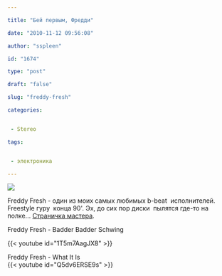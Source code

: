 ```yaml
---

title: "Бей первым, Фредди"

date: "2010-11-12 09:56:08"

author: "sspleen"

id: "1674"

type: "post"

draft: "false"

slug: "freddy-fresh"

categories:


 - Stereo

tags:


 - электроника

---
```

[![](/uploads/2012/05/dj-freddy-fresh.jpg)](/2010/11/freddy-fresh/hip-hop-diploma/)  
  
Freddy Fresh - один из моих самых любимых b-beat  исполнителей. Freestyle гуру  конца 90'. Эх, до сих пор диски  пылятся где-то на полке... [Страничка мастера](http://www.freddyfresh.com/).  
  
Freddy Fresh - Badder Badder Schwing  
  
{{< youtube id="1T5m7AagJX8" >}}  
  
Freddy Fresh - What It Is  
{{< youtube id="Q5dv6ERSE9s" >}}